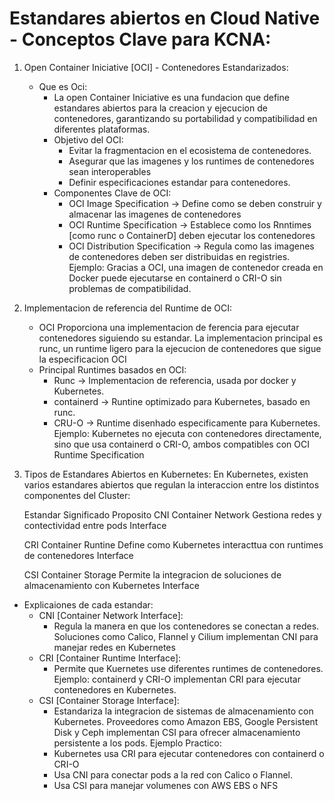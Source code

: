 # Estandares abiertos en Cloud Native - Conceptos Clave para KCNA:
1. Open Container Iniciative [OCI] - Contenedores Estandarizados:
   * Que es Oci:
  		- La open Container Iniciative es una fundacion que define estandares abiertos para la creacion y ejecucion de contenedores, garantizando su portabilidad y compatibilidad en diferentes plataformas.
     - Objetivo del OCI:
       - Evitar la fragmentacion en el ecosistema de contenedores.
       - Asegurar que las imagenes y los runtimes de contenedores sean interoperables
       - Definir especificaciones estandar para contenedores.
     - Componentes Clave de OCI:
       - OCI Image Specification -> Define como se deben construir y almacenar las imagenes de contenedores
       - OCI Runtime Specification -> Establece como los Rnntimes [como runc o ContainerD] deben ejecutar los contenedores
       - OCI Distribution Specification -> Regula como las imagenes de contenedores deben ser distribuidas en registries.
	Ejemplo: Gracias a OCI, una imagen de contenedor creada en Docker puede ejecutarse en containerd o CRI-O sin problemas de compatibilidad.
2. Implementacion de referencia del Runtime de OCI:
   * OCI Proporciona una implementacion de ferencia para ejecutar contenedores siguiendo su estandar. La implementacion principal es runc, un runtime ligero para la ejecucion de contenedores que sigue la especificacion OCI
   * Principal Runtimes basados en OCI:
     * Runc -> Implementacion de referencia, usada por docker y Kubernetes.
     * containerd -> Runtine optimizado para Kubernetes, basado en runc.
     * CRU-O -> Runtime disenhado especificamente para Kubernetes.
		Ejemplo: Kubernetes no ejecuta con contenedores directamente, sino que usa containerd o CRI-O, ambos compatibles con OCI Runtime Specification
3. Tipos de Estandares Abiertos en Kubernetes:
	En Kubernetes, existen varios estandares abiertos que regulan la interaccion entre los distintos componentes del Cluster:

	Estandar					Significado					Proposito
	CNI							Container Network			Gestiona redes y contectividad entre pods
								Interface

	CRI							Container Runtine			Define como Kubernetes interacttua con runtimes de contenedores
								Interface

	CSI							Container Storage			Permite la integracion de soluciones de almacenamiento con Kubernetes
								Interface
* Explicaiones de cada estandar:
  * CNI [Container Network Interface]:
    * Regula la manera en que los contenedores se conectan a redes. Soluciones como Calico, Flannel y Cilium implementan CNI para manejar redes en Kubernetes
  * CRI [Container Runtime Interface]:
    * Permite que Kuernetes use diferentes runtimes de contenedores. Ejemplo: containerd y CRI-O implementan CRI para ejecutar contenedores en Kubernetes.
  * CSI [Container Storage Interface]:
    * Estandariza la integracion de sistemas de almacenamiento con Kubernetes. Proveedores como Amazon EBS, Google Persistent Disk y Ceph implementan CSI para ofrecer almacenamiento persistente a los pods.
Ejemplo Practico:
	* Kubernetes usa CRI para ejecutar contenedores con containerd o CRI-O
	* Usa CNI para conectar pods a la red con Calico o Flannel.
	* Usa CSI para manejar volumenes con AWS EBS o NFS

